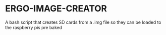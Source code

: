 # ERGO-IMAGE-CREATOR 
A bash script that creates SD cards from a .img file so they can be loaded to the raspberry pis pre baked
